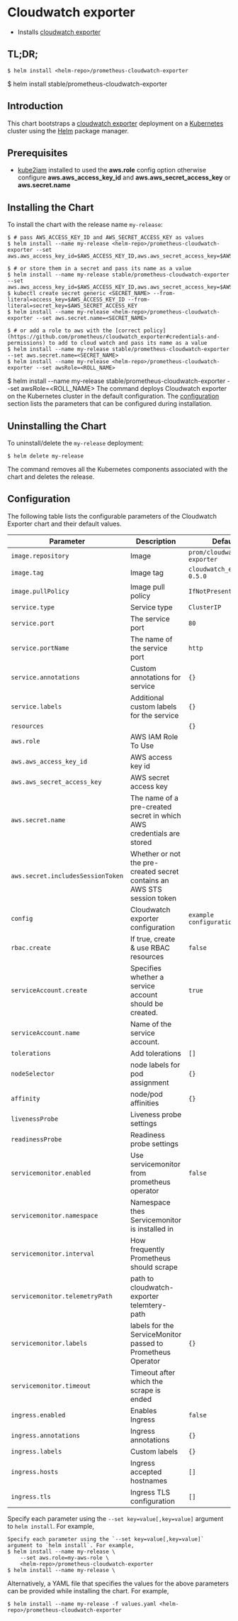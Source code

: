 # Cloudwatch exporter

* Installs [cloudwatch exporter](http://github.com/prometheus/cloudwatch_exporter)

## TL;DR;

```console
$ helm install <helm-repo>/prometheus-cloudwatch-exporter
```

$ helm install stable/prometheus-cloudwatch-exporter
## Introduction

This chart bootstraps a [cloudwatch exporter](http://github.com/prometheus/cloudwatch_exporter) deployment on a [Kubernetes](http://kubernetes.io) cluster using the [Helm](https://helm.sh) package manager.

## Prerequisites

- [kube2iam](../../stable/kube2iam) installed to used the **aws.role** config option otherwise configure **aws.aws_access_key_id** and **aws.aws_secret_access_key** or **aws.secret.name**

## Installing the Chart

To install the chart with the release name `my-release`:

```console
$ # pass AWS_ACCESS_KEY_ID and AWS_SECRET_ACCESS_KEY as values
$ helm install --name my-release <helm-repo>/prometheus-cloudwatch-exporter --set aws.aws_access_key_id=$AWS_ACCESS_KEY_ID,aws.aws_secret_access_key=$AWS_SECRET_ACCESS_KEY

$ # or store them in a secret and pass its name as a value
$ helm install --name my-release stable/prometheus-cloudwatch-exporter --set aws.aws_access_key_id=$AWS_ACCESS_KEY_ID,aws.aws_secret_access_key=$AWS_SECRET_ACCESS_KEY
$ kubectl create secret generic <SECRET_NAME> --from-literal=access_key=$AWS_ACCESS_KEY_ID --from-literal=secret_key=$AWS_SECRET_ACCESS_KEY
$ helm install --name my-release <helm-repo>/prometheus-cloudwatch-exporter --set aws.secret.name=<SECRET_NAME>

$ # or add a role to aws with the [correct policy](https://github.com/prometheus/cloudwatch_exporter#credentials-and-permissions) to add to cloud watch and pass its name as a value
$ helm install --name my-release stable/prometheus-cloudwatch-exporter --set aws.secret.name=<SECRET_NAME>
$ helm install --name my-release <helm-repo>/prometheus-cloudwatch-exporter --set awsRole=<ROLL_NAME>
```

$ helm install --name my-release stable/prometheus-cloudwatch-exporter --set awsRole=<ROLL_NAME>
The command deploys Cloudwatch exporter on the Kubernetes cluster in the default configuration. The [configuration](#configuration) section lists the parameters that can be configured during installation.

## Uninstalling the Chart

To uninstall/delete the `my-release` deployment:

```console
$ helm delete my-release
```

The command removes all the Kubernetes components associated with the chart and deletes the release.

## Configuration

The following table lists the configurable parameters of the Cloudwatch Exporter chart and their default values.

|          Parameter          |                      Description                       |          Default           |
| --------------------------- | ------------------------------------------------------ | -------------------------- |
| `image.repository`          | Image                                                  | `prom/cloudwatch-exporter` |
| `image.tag`                 | Image tag                                              | `cloudwatch_exporter-0.5.0`                   |
| `image.pullPolicy`          | Image pull policy                                      | `IfNotPresent`             |
| `service.type`              | Service type                                           | `ClusterIP`                |
| `service.port`              | The service port                                       | `80`                       |
| `service.portName`          | The name of the service port                           | `http`                     |
| `service.annotations`       | Custom annotations for service                         | `{}`                       |
| `service.labels`            | Additional custom labels for the service               | `{}`                       |
| `resources`                 |                                                        | `{}`                       |
| `aws.role`                  | AWS IAM Role To Use                                    |                            |
| `aws.aws_access_key_id`     | AWS access key id                                      |                            |
| `aws.aws_secret_access_key` | AWS secret access key                                  |                            |
| `aws.secret.name` | The name of a pre-created secret in which AWS credentials are stored                                 |                            |
| `aws.secret.includesSessionToken` |  Whether or not the pre-created secret contains an AWS STS session token                                  |                            |
| `config`                    | Cloudwatch exporter configuration                      | `example configuration`    |
| `rbac.create`               | If true, create & use RBAC resources                   | `false`                    |
| `serviceAccount.create`     | Specifies whether a service account should be created. | `true`                     |
| `serviceAccount.name`       | Name of the service account.                           |                            |
| `tolerations`               | Add tolerations                                        | `[]`                       |
| `nodeSelector`              | node labels for pod assignment                         | `{}`                       |
| `affinity`                  | node/pod affinities                                    | `{}`                       |
| `livenessProbe`             | Liveness probe settings                                |                            |
| `readinessProbe`            | Readiness probe settings                               |                            |
| `servicemonitor.enabled`    | Use servicemonitor from prometheus operator            | `false`                    |
| `servicemonitor.namespace`  | Namespace thes Servicemonitor  is installed in         |                            |
| `servicemonitor.interval`   | How frequently Prometheus should scrape                |                            |
| `servicemonitor.telemetryPath` |  path to cloudwatch-exporter telemtery-path         |                            |
| `servicemonitor.labels`     |   labels for the ServiceMonitor passed to Prometheus Operator      |  `{}`          |
| `servicemonitor.timeout`     |  Timeout after which the scrape is ended              |                            |
| `ingress.enabled`           | Enables Ingress                                        | `false`                    |
| `ingress.annotations`       | Ingress annotations                                    | `{}`                       |
| `ingress.labels`            | Custom labels                                          | `{}`                       |
| `ingress.hosts`             | Ingress accepted hostnames                             | `[]`                       |
| `ingress.tls`               | Ingress TLS configuration                              | `[]`                       |

Specify each parameter using the `--set key=value[,key=value]` argument to `helm install`. For example,

```console
Specify each parameter using the `--set key=value[,key=value]` argument to `helm install`. For example,
$ helm install --name my-release \
    --set aws.role=my-aws-role \
    <helm-repo>/prometheus-cloudwatch-exporter
$ helm install --name my-release \
```

Alternatively, a YAML file that specifies the values for the above parameters can be provided while installing the chart. For example,

```console
$ helm install --name my-release -f values.yaml <helm-repo>/prometheus-cloudwatch-exporter
```

